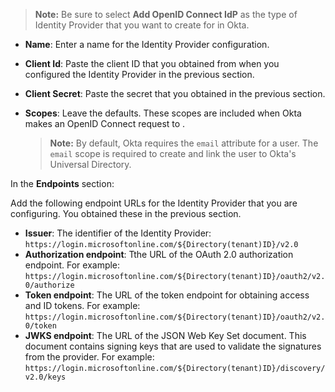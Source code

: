 > **Note:** Be sure to select **Add OpenID Connect IdP** as the type of Identity Provider that you want to create for <StackSelector snippet="idp" noSelector inline /> in Okta.

* **Name**: Enter a name for the Identity Provider configuration.
* **Client Id**: Paste the client ID that you obtained from <StackSnippet snippet="idp" inline /> when you configured the Identity Provider in the previous section.
* **Client Secret**: Paste the secret that you obtained in the previous section.
* **Scopes**: Leave the defaults. These scopes are included when Okta makes an OpenID Connect request to <StackSnippet snippet="idp" inline />.

    > **Note:** By default, Okta requires the `email` attribute for a user. The `email` scope is required to create and link the user to Okta's Universal Directory.

In the **Endpoints** section:

Add the following endpoint URLs for the <StackSelector snippet="idp" noSelector inline /> Identity Provider that you are configuring. You obtained these in the previous section.

* **Issuer**: The identifier of the <StackSnippet snippet="idp" inline /> Identity Provider: `https://login.microsoftonline.com/${Directory(tenant)ID}/v2.0`
* **Authorization endpoint**: Tthe URL of the <StackSelector snippet="idp" noSelector inline /> OAuth 2.0 authorization endpoint. For example: `https://login.microsoftonline.com/${Directory(tenant)ID}/oauth2/v2.0/authorize`
* **Token endpoint**: The URL of the <StackSelector snippet="idp" noSelector inline /> token endpoint for obtaining access and ID tokens. For example: `https://login.microsoftonline.com/${Directory(tenant)ID}/oauth2/v2.0/token`
* **JWKS endpoint**: The URL of the <StackSelector snippet="idp" noSelector inline /> JSON Web Key Set document. This document contains signing keys that are used to validate the signatures from the provider. For example: `https://login.microsoftonline.com/${Directory(tenant)ID}/discovery/v2.0/keys`
